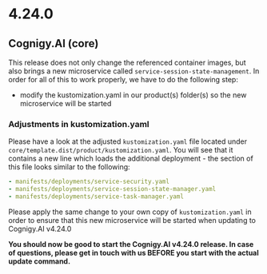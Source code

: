 # 4.24.0
## Cognigy.AI (core)
This release does not only change the referenced container images, but also brings a new microservice called ``service-session-state-management``. In order for all of this to work properly, we have to do the following step:
- modify the kustomization.yaml in our product(s) folder(s) so the new microservice will be started

### Adjustments in kustomization.yaml
Please have a look at the adjusted ``kustomization.yaml`` file located under ``core/template.dist/product/kustomization.yaml``. You will see that it contains a new line which loads the additional deployment - the section of this file looks similar to the following:

```yaml
- manifests/deployments/service-security.yaml
- manifests/deployments/service-session-state-manager.yaml
- manifests/deployments/service-task-manager.yaml
```

Please apply the same change to your own copy of ``kustomization.yaml`` in order to ensure that this new microservice will be started when updating to Cognigy.AI v4.24.0

**You should now be good to start the Cognigy.AI v4.24.0 release. In case of questions, please get in touch with us BEFORE you start with the actual update command.**